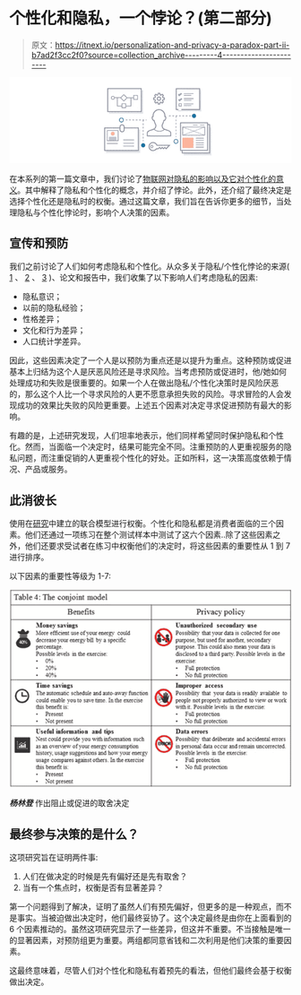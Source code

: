 # 个性化和隐私，一个悖论？(第二部分)

> 原文：<https://itnext.io/personalization-and-privacy-a-paradox-part-ii-b7ad2f3cc2f0?source=collection_archive---------4----------------------->

![](img/0f3f5f921b90903a375364f925d56c71.png)

在本系列的第一篇文章中，我们讨论了[物联网对隐私的影响以及它对个性化的意义](/knowledge-base/247/Personalization_and_Privacy_a_paradox)。其中解释了隐私和个性化的概念，并介绍了悖论。此外，还介绍了最终决定是选择个性化还是隐私时的权衡。通过这篇文章，我们旨在告诉你更多的细节，当处理隐私与个性化悖论时，影响个人决策的因素。

## **宣传和预防**

我们之前讨论了人们如何考虑隐私和个性化。从众多关于隐私/个性化悖论的来源( [1](https://www.google.nl/url?sa=t&rct=j&q=&esrc=s&source=web&cd=2&cad=rja&uact=8&ved=0ahUKEwjIzbfXms7QAhWHIcAKHdujDJQQFggeMAE&url=https%3A%2F%2Fwww.jbisa.nl%2Fdownload%2F%3Fid%3D17708493%26download%3D1&usg=AFQjCNEJzzWyvF-AVS_HtgunDVdC9L5r2g&sig2=54A9Fo1-dkfTcYybuRsUWQ&bvm=bv.139782543,d.bGs) 、 [2](https://www.researchgate.net/profile/Heng_Xu6/publication/220260183_Information_Privacy_Research_An_Interdisciplinary_Review/links/543157530cf29bbc12789742.pdf) 、 [3](https://hbr.org/2015/10/we-say-we-want-privacy-online-but-our-actions-say-otherwise) )、论文和报告中，我们收集了以下影响人们考虑隐私的因素:

*   隐私意识；
*   以前的隐私经验；
*   性格差异；
*   文化和行为差异；
*   人口统计学差异。

因此，这些因素决定了一个人是以预防为重点还是以提升为重点。这种预防或促进基本上归结为这个人是厌恶风险还是寻求风险。当考虑预防或促进时，他/她如何处理成功和失败是很重要的。如果一个人在做出隐私/个性化决策时是风险厌恶的，那么这个人比一个寻求风险的人更不愿意承担失败的风险。寻求冒险的人会发现成功的效果比失败的风险更重要。上述五个因素对决定寻求促进预防有最大的影响。

有趣的是，上述研究发现，人们坦率地表示，他们同样希望同时保护隐私和个性化。然而，当面临一个决定时，结果可能完全不同。注重预防的人更重视服务的隐私问题，而注重促销的人更重视个性化的好处。正如所料，这一决策高度依赖于情况、产品或服务。

## **此消彼长**

使用在[研究](https://www.google.nl/url?sa=t&rct=j&q=&esrc=s&source=web&cd=2&cad=rja&uact=8&ved=0ahUKEwjIzbfXms7QAhWHIcAKHdujDJQQFggeMAE&url=https%3A%2F%2Fwww.jbisa.nl%2Fdownload%2F%3Fid%3D17708493%26download%3D1&usg=AFQjCNEJzzWyvF-AVS_HtgunDVdC9L5r2g&sig2=54A9Fo1-dkfTcYybuRsUWQ&bvm=bv.139782543,d.bGs)中建立的联合模型进行权衡。个性化和隐私都是消费者面临的三个因素。他们还通过一项练习在整个测试样本中测试了这六个因素..除了这些因素之外，他们还要求受试者在练习中权衡他们的决定时，将这些因素的重要性从 1 到 7 进行排序。

以下因素的重要性等级为 1-7:

![](img/071e43b79cfa1bc836f00511fab92676.png)

***杨林登*** 作出阻止或促进的取舍决定

## **最终参与决策的是什么？**

这项研究旨在证明两件事:

1.  人们在做决定的时候是先有偏好还是先有取舍？
2.  当有一个焦点时，权衡是否有显著差异？

第一个问题得到了解决，证明了虽然人们有预先偏好，但更多的是一种观点，而不是事实。当被迫做出决定时，他们最终妥协了。这个决定最终是由你在上面看到的 6 个因素推动的。虽然这项研究显示了一些差异，但这并不重要。不当接触是唯一的显著因素，对预防组更为重要。两组都同意省钱和二次利用是他们决策的重要因素。

这最终意味着，尽管人们对个性化和隐私有着预先的看法，但他们最终会基于权衡做出决定。